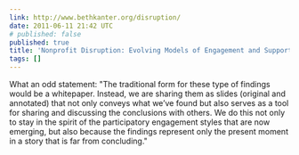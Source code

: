 ```yaml
---
link: http://www.bethkanter.org/disruption/
date: 2011-06-11 21:42 UTC
# published: false
published: true
title: 'Nonprofit Disruption: Evolving Models of Engagement and Support'
tags: []
---
```


What an odd statement: "The traditional form for these type of findings would be a whitepaper. Instead, we are sharing them as slides (original and annotated) that not only conveys what we’ve found but also serves as a tool for sharing and discussing the conclusions with others. We do this not only to stay in the spirit of the participatory engagement styles that are now emerging, but also because the findings represent only the present moment in a story that is far from concluding."
